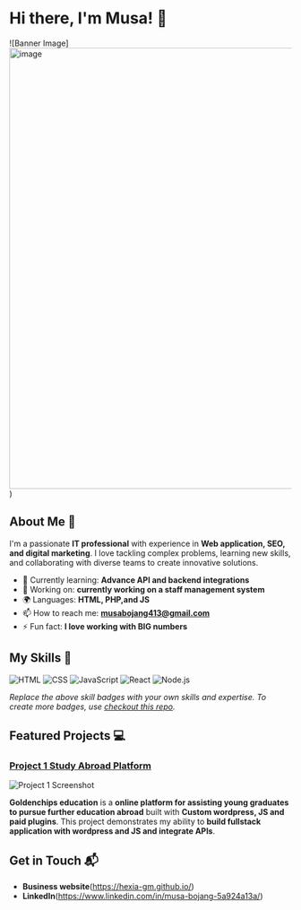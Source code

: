# Hi there, I'm Musa! 👋

![Banner Image]<img width="1141" height="787" alt="image" src="https://github.com/user-attachments/assets/2e91eb40-d9d7-443e-9f79-7b52e7bfc128" />
)

## About Me 🚀

I'm a passionate **IT professional** with experience in **Web application, SEO, and digital marketing**. I love tackling complex problems, learning new skills, and collaborating with diverse teams to create innovative solutions.

- 🌱 Currently learning: **Advance API and backend integrations**
- 🔭 Working on: **currently working on a staff management system**
- 🌍 Languages: **HTML, PHP,and JS**
- 📫 How to reach me: **musabojang413@gmail.com**
- ⚡ Fun fact: **I love working with BIG numbers**

## My Skills 🧠

![HTML](https://img.shields.io/badge/-HTML-E34F26?style=flat-square&logo=html5&logoColor=white)
![CSS](https://img.shields.io/badge/-CSS-1572B6?style=flat-square&logo=css3&logoColor=white)
![JavaScript](https://img.shields.io/badge/-JavaScript-F7DF1E?style=flat-square&logo=javascript&logoColor=black)
![React](https://img.shields.io/badge/-React-61DAFB?style=flat-square&logo=react&logoColor=black)
![Node.js](https://img.shields.io/badge/-Node.js-339933?style=flat-square&logo=node.js&logoColor=white)

*Replace the above skill badges with your own skills and expertise. To create more badges, use [checkout this repo](https://github.com/alexandresanlim/Badges4-README.md-Profile).*

## Featured Projects 💻

### [Project 1 Study Abroad Platform]([project_1_link](https://www.goldenchipseducation.com/))

![Project 1 Screenshot](<img width="1090" height="915" alt="image" src="https://github.com/user-attachments/assets/f847ffdb-4908-4c9f-9480-3249f694df79" />
)

**Goldenchips education** is a **online platform for assisting young graduates to pursue further education abroad** built with **Custom wordpress, JS and paid plugins**. This project demonstrates my ability to **build fullstack application with wordpress and JS and integrate APIs**. 


## Get in Touch 📬

- **Business website**(https://hexia-gm.github.io/)
- **LinkedIn**(https://www.linkedin.com/in/musa-bojang-5a924a13a/)



